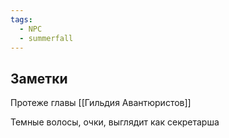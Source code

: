 ```yaml
---
tags:
  - NPC
  - summerfall
---
```


## Заметки
Протеже главы [[Гильдия Авантюристов]]

Темные волосы, очки, выглядит как секретарша